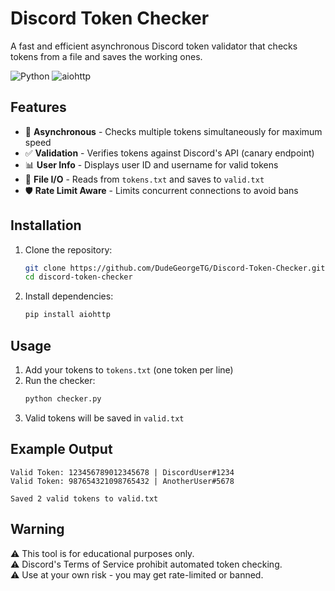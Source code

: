 
# Discord Token Checker

A fast and efficient asynchronous Discord token validator that checks tokens from a file and saves the working ones.

![Python](https://img.shields.io/badge/Python-3.8%2B-blue)
![aiohttp](https://img.shields.io/badge/aiohttp-3.8.1+-green)

## Features

- 🚀 **Asynchronous** - Checks multiple tokens simultaneously for maximum speed
- ✅ **Validation** - Verifies tokens against Discord's API (canary endpoint)
- 📊 **User Info** - Displays user ID and username for valid tokens
- 📁 **File I/O** - Reads from `tokens.txt` and saves to `valid.txt`
- 🛡️ **Rate Limit Aware** - Limits concurrent connections to avoid bans

## Installation

1. Clone the repository:
   ```bash
   git clone https://github.com/DudeGeorgeTG/Discord-Token-Checker.git
   cd discord-token-checker
   ```

2. Install dependencies:
   ```bash
   pip install aiohttp
   ```

## Usage

1. Add your tokens to `tokens.txt` (one token per line)
2. Run the checker:
   ```bash
   python checker.py
   ```
3. Valid tokens will be saved in `valid.txt`

## Example Output

```
Valid Token: 123456789012345678 | DiscordUser#1234
Valid Token: 987654321098765432 | AnotherUser#5678

Saved 2 valid tokens to valid.txt
```

## Warning

⚠️ This tool is for educational purposes only.  
⚠️ Discord's Terms of Service prohibit automated token checking.  
⚠️ Use at your own risk - you may get rate-limited or banned.  



